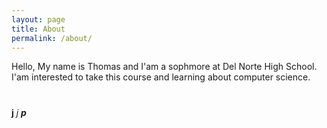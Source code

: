 ```yaml
---
layout: page
title: About
permalink: /about/
---
```


Hello, My name is Thomas and I'am a sophmore at Del Norte High School. I'am interested to take this course and learning about computer science. 
# 
##
###
####
**j**
*j*
***p***